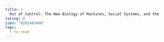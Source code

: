 ```yaml
---
title: >-
  Out of Control: The New Biology of Machines, Social Systems, and the Economic World
rating: 0
isbn: "0201483408"
tags:
  - to-read
---
```


